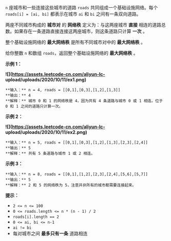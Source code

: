 `n` 座城市和一些连接这些城市的道路 `roads` 共同组成一个基础设施网络。每个 `roads[i] = [ai, bi]` 都表示在城市 `ai`
和 `bi` 之间有一条双向道路。

两座不同城市构成的 **城市对** 的 **网络秩** 定义为：与这两座城市 **直接**
相连的道路总数。如果存在一条道路直接连接这两座城市，则这条道路只计算 **一次** 。

整个基础设施网络的 **最大网络秩** 是所有不同城市对中的 **最大网络秩** 。

给你整数 `n` 和数组 `roads`，返回整个基础设施网络的 **最大网络秩** 。

**示例 1：**

**![](https://assets.leetcode-cn.com/aliyun-lc-
upload/uploads/2020/10/11/ex1.png)**

    
    
    **输入：** n = 4, roads = [[0,1],[0,3],[1,2],[1,3]]
    **输出：** 4
    **解释：** 城市 0 和 1 的网络秩是 4，因为共有 4 条道路与城市 0 或 1 相连。位于 0 和 1 之间的道路只计算一次。
    

**示例 2：**

**![](https://assets.leetcode-cn.com/aliyun-lc-
upload/uploads/2020/10/11/ex2.png)**

    
    
    **输入：** n = 5, roads = [[0,1],[0,3],[1,2],[1,3],[2,3],[2,4]]
    **输出：** 5
    **解释：** 共有 5 条道路与城市 1 或 2 相连。
    

**示例 3：**

    
    
    **输入：** n = 8, roads = [[0,1],[1,2],[2,3],[2,4],[5,6],[5,7]]
    **输出：** 5
    **解释：** 2 和 5 的网络秩为 5，注意并非所有的城市都需要连接起来。
    

**提示：**

  * `2 <= n <= 100`
  * `0 <= roads.length <= n * (n - 1) / 2`
  * `roads[i].length == 2`
  * `0 <= ai, bi <= n-1`
  * `ai != bi`
  * 每对城市之间 **最多只有一条** 道路相连

